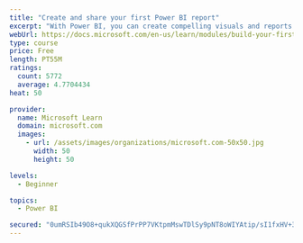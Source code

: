 ```yaml
---
title: "Create and share your first Power BI report"
excerpt: "With Power BI, you can create compelling visuals and reports. In this module, you learn how to use Power BI Desktop to connect to data, build visuals, and create a report that you can share with others in your organization. You then learn how to publish the report to the Power BI service, so that others can see your insights and benefit from your work."
webUrl: https://docs.microsoft.com/en-us/learn/modules/build-your-first-power-bi-report/
type: course
price: Free
length: PT55M
ratings:
  count: 5772
  average: 4.7704434
heat: 50

provider:
  name: Microsoft Learn
  domain: microsoft.com
  images:
    - url: /assets/images/organizations/microsoft.com-50x50.jpg
      width: 50
      height: 50

levels:
  - Beginner

topics:
  - Power BI

secured: "0umRSIb49O8+qukXQGSfPrPP7VKtpmMswTDlSy9pNT8oWIYAtip/sI1fxHV+35rida1lCk+wn1bHBFjca6ZgQqJUhYFSLG8kPGLcL7NCer0oQ1P5h/XpMwKaB47+K7BlsJ/S5qCQmiv6IP9WaiOOnQpuQ8uemPj7ZiQ6GzKJbXzjKyQv/10EVrCYJvQs2Bq5ijzugPxudQBBFhSYJDBUVnwpPyN8PBn0axUGaLH5lPg1vQZ6pjMHEhyr4M9O+UakKto1y8Sdz7MSPgL1KR8XffYrsu4hbaqAOJ+W5N8NPW+k/Vah/CWhKMWhe8l44P1/HXiKyYTbK8d3afkYvIi89+1CyGlyrqbRO6XdiGSMij/CIZT3LrwKkKZi4wJM4w4z4ezLWlcjp0LghchtQbLqPoIKViGJiqX/GNI9jOiNg8I=;kT9+CShswmUG3P77Tv751w=="
---
```


